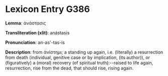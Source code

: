 # Lexicon Entry G386

**Lemma**: ἀνάστασις

**Transliteration (xlit)**: anástasis

**Pronunciation**: an-as'-tas-is

**Description**:
from ἀνίστημι; a standing up again, i.e. (literally) a resurrection from death (individual, genitive case or by implication, (its author)), or (figuratively) a (moral) recovery (of spiritual truth):--raised to life again, resurrection, rise from the dead, that should rise, rising again.
